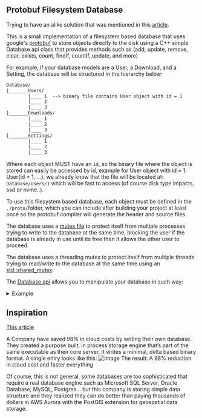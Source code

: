 ## Protobuf Filesystem Database
Trying to have an alike solution that was mentioned in this [article](https://hivekit.io/blog/how-weve-saved-98-percent-in-cloud-costs-by-writing-our-own-database/).

This is a small implementation of a filesystem based database that uses google's [protobuf](https://github.com/protocolbuffers/protobuf)
to store objects directly to the disk using a C++ simple Database api class that provides methods
such as (add, update, remove, clear, exists, count, findIf, countIf, update, and more)

For example, if your database models are a User, a Download, and a Setting, 
the database will be structured in the hierarchy below:

```txt
Database/
|_______Users/
        |____ 1  --> binary file contains User object with id = 1
        |____ 2
        |____ 3
|_______Downloads/
        |____ 1
        |____ 2
        |____ 3
|_______Settings/
        |____ 1
        |____ 2
        |____ 3
```

Where each object MUST have an `id`, so the binary file where the object is stored can easily be accessed
by id, example for User object with id = 1: User{id = 1, ...}, we already know that the file will be located at: 
`Database/Users/1` which will be fast to access (of course disk type impacts, ssd or nvme..).

To use this filesystem based database, each object must be defined in the `./proto/`folder, which you can include after building your project at least once so the 
protobuf compiler will generate the header and source files.

The database uses a [mutex file](./MutexFile.hpp) to protect itself from multiple processes trying to write to the database at the same time, blocking the user if the database is already in use until its free then it allows the other user to proceed.

The database uses a threading mutex to protect itself from multiple threads trying to read/write to the database at the same time using an [std::shared_mutex](https://en.cppreference.com/w/cpp/thread/shared_mutex).

The [Database api](Database.hpp) allows you to manipulate your database in such way:
<details>
  <summary>Example</summary>

```cpp
// Initialize the db
Database db("/path/to/your/Database/");

// Optionally set directory name where user objects will be saved
// The default naming will be the name was set to the protobuf objects example: "types.User"
// So in below case, User objects will be saved to Database/Users
db.typeDirName<types::User>("Users");
db.typeDirName<types::Download>("Downloads");
db.typeDirName<types::Setting>("Settings");

// Add a new User to the database
types::User user1;
user1.set_id(1000);
user1.set_name("James");
user1.set_weight(83.15);
db.add(user1);

// Update user1's weight to 85.0
user1.set_weight(85.0);
db.update<types::User>(user1);

// Add a new Download to the database
types::Download download;
download.set_id(3000);
download.set_userid(user1.id()); // owner
download.set_timestamp(std::time(nullptr));
download.set_url("https://youtube.com/some/video");
download.set_size(1024*1024*500);
download.set_success(true);
db.add(download);


// Print the count of Users and Downloads saved in the db
std::cout << db.count<types::User>()  << " users\n";
std::cout << db.count<types::Download>()  << " downloads\n";

// Count users with weight > 80.0
std::size_t count = db.countIf<types::User>([](const types::User& user) {
  return user.weight() > 80.0;
});
std::cout << "There are " << count << " Users with weight over 80.0.\n";


// Remove users with even id
bool ok = db.removeIf<types::User>([](const types::User& user) {
  return user.id() % 2 == 0;
});
assert(ok);


// Remove all objects from database 
db.clear<types::User>();
db.clear<types::Download>();
db.clear<types::Setting>();
```

</details>


## Inspiration
[This article](https://hivekit.io/blog/how-weve-saved-98-percent-in-cloud-costs-by-writing-our-own-database/)

A Company have saved 98% in cloud costs by writing their own database.
They created a purpose built, in process storage engine that’s part of the same executable as their core server.
It writes a minimal, delta based binary format. A single entry looks like this:
![image](https://hivekit.io/blog/how-weve-saved-98-percent-in-cloud-costs-by-writing-our-own-database/byte-diagram.png)
The result: A 98% reduction in cloud cost and faster everything

Of course, this is not general, some databases are too sophisticated that require a real database engine such as Microsoft SQL Server, Oracle Database, MySQL, Postgres... but this company is storing simple data structure and 
they realized they can do better than paying thousands of dollars in AWS Aurora with the PostGIS extension for geospatial data storage.
